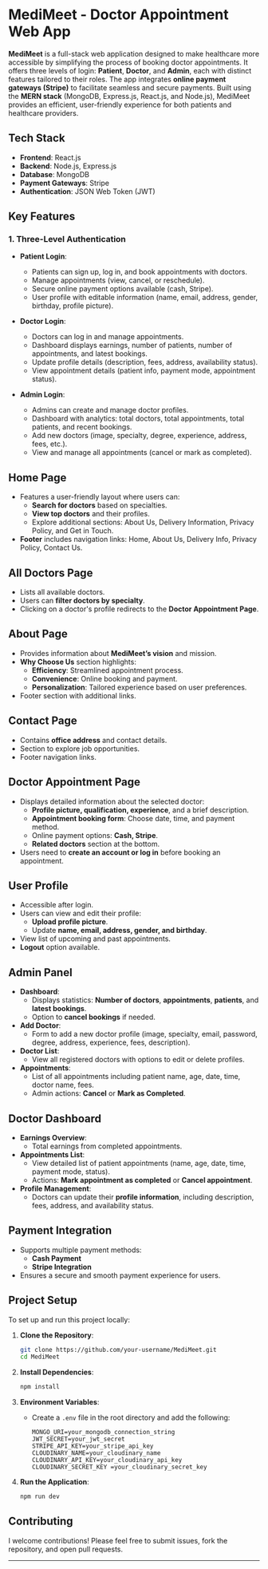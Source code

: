 # MediMeet - Doctor Appointment Web App

**MediMeet** is a full-stack web application designed to make healthcare more accessible by simplifying the process of booking doctor appointments. It offers three levels of login: **Patient**, **Doctor**, and **Admin**, each with distinct features tailored to their roles. The app integrates **online payment gateways (Stripe)** to facilitate seamless and secure payments. Built using the **MERN stack** (MongoDB, Express.js, React.js, and Node.js), MediMeet provides an efficient, user-friendly experience for both patients and healthcare providers.

## Tech Stack

- **Frontend**: React.js
- **Backend**: Node.js, Express.js
- **Database**: MongoDB
- **Payment Gateways**: Stripe
- **Authentication**: JSON Web Token (JWT)

## Key Features

### 1. Three-Level Authentication

- **Patient Login**: 
  - Patients can sign up, log in, and book appointments with doctors.
  - Manage appointments (view, cancel, or reschedule).
  - Secure online payment options available (cash, Stripe).
  - User profile with editable information (name, email, address, gender, birthday, profile picture).

- **Doctor Login**:
  - Doctors can log in and manage appointments.
  - Dashboard displays earnings, number of patients, number of appointments, and latest bookings.
  - Update profile details (description, fees, address, availability status).
  - View appointment details (patient info, payment mode, appointment status).

- **Admin Login**:
  - Admins can create and manage doctor profiles.
  - Dashboard with analytics: total doctors, total appointments, total patients, and recent bookings.
  - Add new doctors (image, specialty, degree, experience, address, fees, etc.).
  - View and manage all appointments (cancel or mark as completed).

## Home Page

- Features a user-friendly layout where users can:
  - **Search for doctors** based on specialties.
  - **View top doctors** and their profiles.
  - Explore additional sections: About Us, Delivery Information, Privacy Policy, and Get in Touch.
- **Footer** includes navigation links: Home, About Us, Delivery Info, Privacy Policy, Contact Us.

## All Doctors Page

- Lists all available doctors.
- Users can **filter doctors by specialty**.
- Clicking on a doctor's profile redirects to the **Doctor Appointment Page**.

## About Page

- Provides information about **MediMeet’s vision** and mission.
- **Why Choose Us** section highlights:
  - **Efficiency**: Streamlined appointment process.
  - **Convenience**: Online booking and payment.
  - **Personalization**: Tailored experience based on user preferences.
- Footer section with additional links.

## Contact Page

- Contains **office address** and contact details.
- Section to explore job opportunities.
- Footer navigation links.

## Doctor Appointment Page

- Displays detailed information about the selected doctor:
  - **Profile picture, qualification, experience**, and a brief description.
  - **Appointment booking form**: Choose date, time, and payment method.
  - Online payment options: **Cash, Stripe**.
  - **Related doctors** section at the bottom.
- Users need to **create an account or log in** before booking an appointment.

## User Profile

- Accessible after login.
- Users can view and edit their profile:
  - **Upload profile picture**.
  - Update **name, email, address, gender, and birthday**.
- View list of upcoming and past appointments.
- **Logout** option available.

## Admin Panel

- **Dashboard**:
  - Displays statistics: **Number of doctors**, **appointments**, **patients**, and **latest bookings**.
  - Option to **cancel bookings** if needed.
- **Add Doctor**:
  - Form to add a new doctor profile (image, specialty, email, password, degree, address, experience, fees, description).
- **Doctor List**:
  - View all registered doctors with options to edit or delete profiles.
- **Appointments**:
  - List of all appointments including patient name, age, date, time, doctor name, fees.
  - Admin actions: **Cancel** or **Mark as Completed**.

## Doctor Dashboard

- **Earnings Overview**:
  - Total earnings from completed appointments.
- **Appointments List**:
  - View detailed list of patient appointments (name, age, date, time, payment mode, status).
  - Actions: **Mark appointment as completed** or **Cancel appointment**.
- **Profile Management**:
  - Doctors can update their **profile information**, including description, fees, address, and availability status.

## Payment Integration

- Supports multiple payment methods:
  - **Cash Payment**
  - **Stripe Integration**
- Ensures a secure and smooth payment experience for users.

## Project Setup

To set up and run this project locally:

1. **Clone the Repository**:
   ```bash
   git clone https://github.com/your-username/MediMeet.git
   cd MediMeet
   ```

2. **Install Dependencies**:
   ```bash
   npm install
   ```

3. **Environment Variables**:
   - Create a `.env` file in the root directory and add the following:
     ```env
     MONGO_URI=your_mongodb_connection_string
     JWT_SECRET=your_jwt_secret
     STRIPE_API_KEY=your_stripe_api_key
     CLOUDINARY_NAME=your_cloudinary_name
     CLOUDINARY_API_KEY=your_cloudinary_api_key
     CLOUDINARY_SECRET_KEY =your_cloudinary_secret_key
     ```

4. **Run the Application**:
   ```bash
   npm run dev
   ```

## Contributing

I welcome contributions! Please feel free to submit issues, fork the repository, and open pull requests.

---